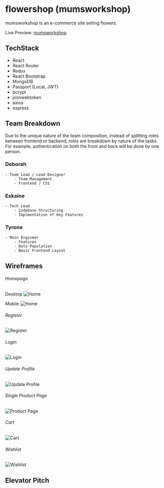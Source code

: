 # flowershop (mumsworkshop)

mumsworkshop is an e-commerce site selling flowers.

Live Preview: [mumsworkshop](https://flowershopflower.herokuapp.com/)


## TechStack
- React
- React Router
- Redux
- React Bootstrap
- MongoDB
- Passport (Local, JWT)
- bcrypt
- jsonwebtoken
- axios
- express

## Team Breakdown

Due to the unique nature of the team composition, instead of splitting roles between frontend or backend, roles are breakdown by nature of the tasks. For example, authentication on both the front and back will be done by one person. 

### Deborah
    - Team Lead / Lead Designer
        - Team Management
        - Frontend / CSS

### Eskaine
    - Tech Lead
        - Codebase Structuring
        - Implmentation of Key Features

### Tyrone
    - Main Engineer
        - Features
        - Data Population
        - Basic Frontend Layout

## Wireframes
###### Homepage
Desktop
![Home](/wireframes/Home.png)

Mobile
![Home](/wireframes/Home-Mobile.png)

###### Register
![Register](/wireframes/Register.png)

###### Login
![Login](/wireframes/Login.png)

###### Update Profile
![Update Profile](/wireframes/UpdateProfile.png)

###### Single Product Page
![Product Page](/wireframes/ProductPage.png)

###### Cart
![Cart](/wireframes/Cart.png)

###### Wishlist
![Wishlist](/wireframes/Wishlist.png)


## Elevator Pitch